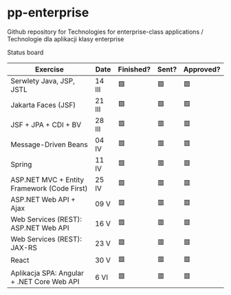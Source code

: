 # pp-enterprise
Github repository for Technologies for enterprise-class applications / Technologie dla aplikacji klasy enterprise


Status board

| Exercise | Date | Finished?  | Sent? | Approved?
|---|---|---|---|---|
| Serwlety Java, JSP, JSTL  | 14 III  | 🟩  | 🟩  | 🟩  |
| Jakarta Faces (JSF)  | 21 III  | 🟩  | 🟩  | 🟩  |
| JSF + JPA + CDI + BV  | 28 III  | 🟥  | 🟥  | 🟥  |
| Message-Driven Beans | 04 IV  | 🟥  | 🟥  | 🟥  |
| Spring | 11 IV  | 🟥  | 🟥  | 🟥  |
| ASP.NET MVC + Entity Framework (Code First) | 25 IV  | 🟥  | 🟥  | 🟥  |
| ASP.NET Web API + Ajax | 09 V  | 🟥  | 🟥  | 🟥  |
| Web Services (REST): ASP.NET Web API | 16 V  | 🟥  | 🟥  | 🟥  |
| Web Services (REST): JAX-RS | 23 V  | 🟥  | 🟥  | 🟥  |
| React | 30 V  | 🟥  | 🟥  | 🟥  |
| Aplikacja SPA: Angular + .NET Core Web API| 6 VI  | 🟥  | 🟥  | 🟥  |
